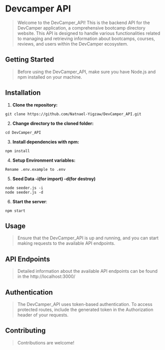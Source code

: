 # Devcamper API

> Welcome to the DevCamper_API! This is the backend API for the DevCamper application, a comprehensive bootcamp directory website. This API is designed to handle various functionalities related to managing and retrieving information about bootcamps, courses, reviews, and users within the DevCamper ecosystem.

## Getting Started

> Before using the DevCamper_API, make sure you have Node.js and npm installed on your machine.

## Installation

1. **Clone the repository:**

```
git clone https://github.com/Natnael-Yigzaw/DevCamper_API.git
```

2. **Change directory to the cloned folder:**

```
cd DevCamper_API
```

3. **Install dependencies with npm:**

```
npm install
```

4. **Setup Environment variables:**

```
Rename .env.example to .env
```

5. **Seed Data -i(for import) -d(for destroy)**

```
node seeder.js -i
node seeder.js -d
```

6. **Start the server**:

```
npm start
```

## Usage

> Ensure that the DevCamper_API is up and running, and you can start making requests to the available API endpoints.

## API Endpoints

> Detailed information about the available API endpoints can be found in the http://localhost:3000/

## Authentication

> The DevCamper_API uses token-based authentication. To access protected routes, include the generated token in the Authorization header of your requests.

## Contributing

> Contributions are welcome!

